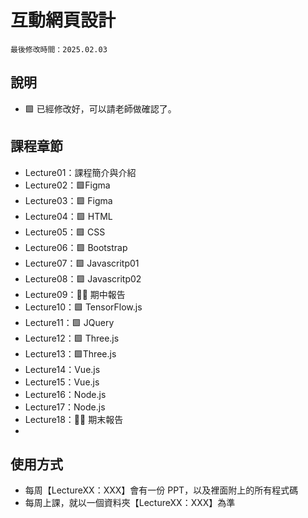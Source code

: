 # 互動網頁設計

```
最後修改時間：2025.02.03
```

## 說明

-   🟩 已經修改好，可以請老師做確認了。

## 課程章節

-   Lecture01：課程簡介與介紹
-   Lecture02：🟩Figma
-   Lecture03：🟩 Figma
-   Lecture04：🟩 HTML
-   Lecture05：🟩 CSS
-   Lecture06：🟩 Bootstrap
-   Lecture07：🟩 Javascritp01
-   Lecture08：🟩 Javascritp02
-   Lecture09：🧑‍🏫 期中報告
-   Lecture10：🟩 TensorFlow.js
-   Lecture11：🟩 JQuery
-   Lecture12：🟩 Three.js
-   Lecture13：🟩Three.js
-   Lecture14：Vue.js
-   Lecture15：Vue.js
-   Lecture16：Node.js
-   Lecture17：Node.js
-   Lecture18：🧑‍🏫 期末報告
-

## 使用方式

-   每周【LectureXX：XXX】會有一份 PPT，以及裡面附上的所有程式碼
-   每周上課，就以一個資料夾【LectureXX：XXX】為準

